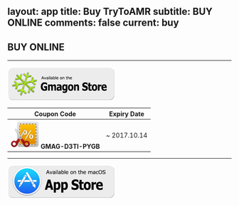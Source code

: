layout: app
title: Buy TryToAMR
subtitle: BUY ONLINE
comments: false
current: buy
---

## <strong>BUY ONLINE</strong>
---

[![](../../../asset/images/gmagon-available.png)](https://shopper.mycommerce.com/checkout/cart/add/55399-27)

Coupon Code | Expiry Date
------ | -------
![](../../../asset/images/coupon.png) **GMAG-D3TI-PYGB** | ~ 2017.10.14

---
[![](../../../asset/images/mas-available.png)](https://itunes.apple.com/us/app/trytoamr/id849599370?l=zh&ls=1&mt=12)

